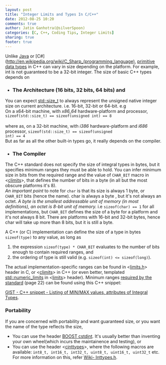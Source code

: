 ```yaml
---
layout: post
title: "Integer Limits and Types In C/C++"
date: 2012-08-25 10:20
comments: true
author: Jatin Ganhotra(@silverSpoon)
categories: [C, C++, Coding Tips, Integer Limits]
sharing: true
footer: true
---
```


Unlike [Java](http://java.com/en/) or [C#](http://en.wikipedia.org/wiki/C_Sharp_(programming_language), [primitive data types](http://en.wikipedia.org/wiki/Primitive_data_type) in C++ can vary in size depending on the platform. For example, int is not guaranteed to be a 32-bit integer. The size of basic C++ types depends on

* ### **The Architecture** (16 bits, 32 bits, 64 bits) and

You can expect [std::size_t](http://en.cppreference.com/w/cpp/types/size_t) to always represent the unsigned native integer size on current architecture. i.e. 16-bit, 32-bit or 64-bit. e.g  
On a x64-bit machine, with _x86_64_ hardware-platform and processor,
<code>sizeof(std::size_t) == sizeof(unsigned int) == 8 </code>  
where as, on a 32-bit machine, with _i386_ hardware-platform and _i686_ processor, 
<code>sizeof(std::size_t) == sizeof(unsigned int) == 4 </code>  
But as far as all the other built-in types go, it really depends on the compiler.

* ### **The Compiler**

The C++ standard does not specify the size of integral types in bytes, but it specifies minimum ranges they must be able to hold. You can infer minimum size in bits from the required range and the value of `CHAR_BIT` macro in <[climits](http://en.cppreference.com/w/cpp/header/climits)>, that defines the number of bits in a byte (in all but the most obscure platforms it's 8).  
_An important point_ to note for `char` is that its size is always 1 byte, or `CHAR_BIT` bits (hence the name). char is always a byte , but it's not always an octet. _A byte is the smallest addressable unit of memory (in most definitions), an octet is 8-bit unit of memory._
i.e `sizeof(char) == 1` for all implementations, but `CHAR_BIT` defines the size of a byte for a platform and it's not always 8 bit. There are platforms with 16-bit and 32-bit bytes, hence char will take up more than 8 bits, but it is still a byte.

A C++ (or C) implementation can define the size of a type in bytes `sizeof(type)` to any value, as long as

  1. the expression `sizeof(type) * CHAR_BIT` evaluates to the number of bits enough to contain required ranges, and
  2. the ordering of type is still valid (e.g. `sizeof(int) <= sizeof(long)`).  

The actual implementation-specific ranges can be found in <[limits.h](http://pubs.opengroup.org/onlinepubs/009695399/basedefs/limits.h.html)> header in C, or <[climits](http://en.cppreference.com/w/cpp/header/climits)> in C++ (or even better, templated [std::numeric_limits](http://en.cppreference.com/w/cpp/types/numeric_limits) in <[limits](http://en.cppreference.com/w/cpp/header/limits)> header).
Minimum ranges [required by the standard](http://www.open-std.org/JTC1/SC22/WG14/www/docs/n1256.pdf) (page 22) can be found using this C++ snippet:  
  
[GIST - C++ snippet - Listing of MIN/MAX values, attributes of Integral Types](https://gist.github.com/4368027).

### **Portability**  
If you are concerned with portability and want guaranteed size, or you want the name of the type reflects the size, 

* You can use the header [BOOST cstdint](http://www.boost.org/doc/libs/1%5F40%5F0/libs/integer/cstdint.htm). It's usually better than inventing your own wheel(which incurs the maintainence and testing), or
* You can use the header <[cinttypes](http://gcc.gnu.org/onlinedocs/libstdc++/libstdc++-html-USERS-4.2/cinttypes-source.html)>, where the following macros are available: `int8_t, int16_t, int32_t, uint8_t, uint16_t, uint32_t` etc.  
For more information on this, refer [Wiki- Inttypes.h](http://en.wikipedia.org/wiki/Inttypes.h#inttypes.h).  
